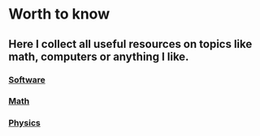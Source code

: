 # Worth to know

## Here I collect all useful resources on topics like math, computers or anything I like.


### [Software](/Softawre%20Development/Software.md)
### [Math](/Scince/Math.md)
### [Physics](/Scince/Physics.md)



